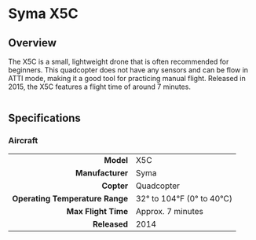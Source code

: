 # Syma X5C

## Overview

The X5C is a small, lightweight drone that is often recommended for beginners.  This quadcopter does not have any sensors and can be flow in ATTI mode, making it a good tool for practicing manual flight.  Released in 2015, the X5C features a flight time of around 7 minutes.

<figure><img src="../../.gitbook/assets/image (92).png" alt=""><figcaption></figcaption></figure>

## Specifications

### Aircraft

|                                 |                         |
| ------------------------------: | ----------------------- |
|                       **Model** | X5C                     |
|                **Manufacturer** | Syma                    |
|                      **Copter** | Quadcopter              |
| **Operating Temperature Range** | 32° to 104℉ (0° to 40℃) |
|             **Max Flight Time** | Approx. 7 minutes       |
|                    **Released** | 2014                    |
